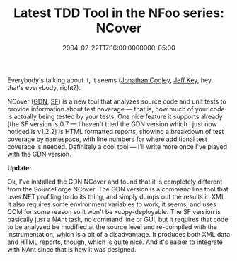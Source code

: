﻿---
title: "Latest TDD Tool in the NFoo series: NCover"
date: "2004-02-22T17:16:00.0000000-05:00"
description: >-
featuredImage: img/latest-tdd-tool-in-the-nfoo-series-ncover-featured.png
---

Everybody's talking about it, it seems ([Jonathan Cogley](http://weblogs.asp.net/jcogley/archive/2004/02/22/77867.aspx), [Jeff Key](http://weblogs.asp.net/jkey/archive/2004/01/19/60427.aspx), hey, that's everybody, right?).

NCover ([GDN](http://www.gotdotnet.com/Community/Workspaces/Workspace.aspx?id=3122ee1a-46e7-48a5-857e-aad6739ef6b9), [SF](http://ncover.sourceforge.net/)) is a new tool that analyzes source code and unit tests to provide information about test coverage — that is, how much of your code is actually being tested by your tests. One nice feature it supports already (the SF version is 0.7 — I haven't tried the GDN version which I just now noticed is v1.2.2) is HTML formatted reports, showing a breakdown of test coverage by namespace, with line numbers for where additional test coverage is needed. Definitely a cool tool — I'll write more once I've played with the GDN version.

**Update:**

Ok, I've installed the GDN NCover and found that it is completely different from the SourceForge NCover. The GDN version is a command line tool that uses.NET profiling to do its thing, and simply dumps out the results in XML. It also requires some environment variables to work, it seems, and uses COM for some reason so it won't be xcopy-deployable. The SF version is basically just a NAnt task, no command line or GUI, but it requires that code to be analyzed be modified at the source level and re-compiled with the instrumentation, which is a bit of a disadvantage. It produces both XML data and HTML reports, though, which is quite nice. And it's easier to integrate with NAnt since that is how it was designed.

